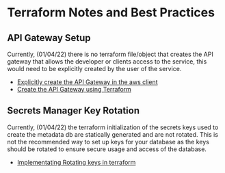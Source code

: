 # Terraform Notes and Best Practices

## API Gateway Setup
Currently, (01/04/22) there is no terraform file/object that creates the API gateway that allows the developer or clients
access to the service, this would need to be explicitly created by the user of the service.

* [Explicitly create the API Gateway in the aws client](https://docs.aws.amazon.com/apigateway/latest/developerguide/http-api-develop.html)
* [Create the API Gateway using Terraform](https://registry.terraform.io/providers/hashicorp/aws/latest/docs/resources/api_gateway_rest_api)

## Secrets Manager Key Rotation
Currently, (01/04/22) the terraform initialization of the secrets keys used to create the metadata db
are statically generated and are not rotated. This is not the recommended way to set up keys for your database 
as the keys should be rotated to ensure secure usage and access of the database.

* [Implementating Rotating keys in terraform](https://registry.terraform.io/providers/hashicorp/aws/latest/docs/resources/secretsmanager_secret_rotation)
